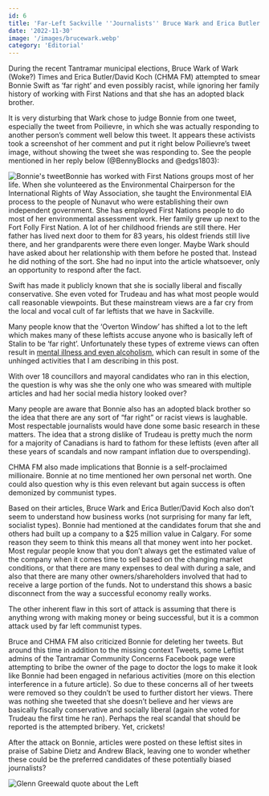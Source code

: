 ```yaml
---
id: 6
title: 'Far-Left Sackville ''Journalists'' Bruce Wark and Erica Butler Show Their Bias in Smearing Female Mayoral Candidate?'
date: '2022-11-30'
image: '/images/brucewark.webp'
category: 'Editorial'
---
```


During the recent Tantramar municipal elections, Bruce Wark of Wark (Woke?) Times and Erica Butler/David Koch (CHMA FM) attempted to smear Bonnie Swift as ‘far right’ and even possibly racist, while ignoring her family history of working with First Nations and that she has an adopted black brother.

It is very disturbing that Wark chose to judge Bonnie from one tweet, especially the tweet from Poilievre, in which she was actually responding to another person’s comment well below this tweet. It appears these activists took a screenshot of her comment and put it right below Poilievre’s tweet image, without showing the tweet she was responding to. See the people mentioned in her reply below (@BennyBlocks and @edgs1803):

![Bonnie's tweet](/images/Screen-Shot-2022-12-01-at-1.27.15-PM.png)Bonnie has worked with First Nations groups most of her life. When she volunteered as the Environmental Chairperson for the International Rights of Way Association, she taught the Environmental EIA process to the people of Nunavut who were establishing their own independent government. She has employed First Nations people to do most of her environmental assessment work. Her family grew up next to the Fort Folly First Nation. A lot of her childhood friends are still there. Her father has lived next door to them for 83 years, his oldest friends still live there, and her grandparents were there even longer. Maybe Wark should have asked about her relationship with them before he posted that. Instead he did nothing of the sort. She had no input into the article whatsoever, only an opportunity to respond after the fact.

Swift has made it publicly known that she is socially liberal and fiscally conservative. She even voted for Trudeau and has what most people would call reasonable viewpoints. But these mainstream views are a far cry from the local and vocal cult of far leftists that we have in Sackville.

Many people know that the ‘Overton Window’ has shifted a lot to the left which makes many of these leftists accuse anyone who is basically left of Stalin to be ‘far right’. Unfortunately these types of extreme views can often result in [mental illness and even alcoholism](https://www.researchgate.net/publication/339541044_Mental_illness_and_the_left), which can result in some of the unhinged activities that I am describing in this post.

With over 18 councillors and mayoral candidates who ran in this election, the question is why was she the only one who was smeared with multiple articles and had her social media history looked over?

Many people are aware that Bonnie also has an adopted black brother so the idea that there are any sort of “far right” or racist views is laughable. Most respectable journalists would have done some basic research in these matters. The idea that a strong dislike of Trudeau is pretty much the norm for a majority of Canadians is hard to fathom for these leftists (even after all these years of scandals and now rampant inflation due to overspending).

CHMA FM also made implications that Bonnie is a self-proclaimed millionaire. Bonnie at no time mentioned her own personal net worth. One could also question why is this even relevant but again success is often demonized by communist types.

Based on their articles, Bruce Wark and Erica Butler/David Koch also don’t seem to understand how business works (not surprising for many far left, socialist types). Bonnie had mentioned at the candidates forum that she and others had built up a company to a $25 million value in Calgary. For some reason they seem to think this means all that money went into her pocket. Most regular people know that you don’t always get the estimated value of the company when it comes time to sell based on the changing market conditions, or that there are many expenses to deal with during a sale, and also that there are many other owners/shareholders involved that had to receive a large portion of the funds. Not to understand this shows a basic disconnect from the way a successful economy really works.

The other inherent flaw in this sort of attack is assuming that there is anything wrong with making money or being successful, but it is a common attack used by far left communist types.

Bruce and CHMA FM also criticized Bonnie for deleting her tweets. But around this time in addition to the missing context Tweets, some Leftist admins of the Tantramar Community Concerns Facebook page were attempting to bribe the owner of the page to doctor the logs to make it look like Bonnie had been engaged in nefarious activities (more on this election interference in a future article). So due to these concerns all of her tweets were removed so they couldn’t be used to further distort her views. There was nothing she tweeted that she doesn’t believe and her views are basically fiscally conservative and socially liberal (again she voted for Trudeau the first time he ran). Perhaps the real scandal that should be reported is the attempted bribery. Yet, crickets!

After the attack on Bonnie, articles were posted on these leftist sites in praise of Sabine Dietz and Andrew Black, leaving one to wonder whether these could be the preferred candidates of these potentially biased journalists?

![Glenn Greewald quote about the Left](/images/Screen-Shot-2022-12-13-at-11.25.08-AM.png)